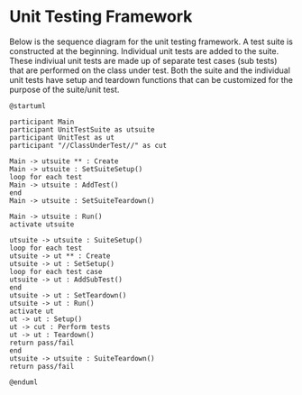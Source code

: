 # Unit Testing Framework

Below is the sequence diagram for the unit testing framework. A test suite is constructed at the beginning. Individual unit tests are added to the suite. These indiviual unit tests are made up of separate test cases (sub tests) that are performed on the class under test. Both the suite and the individual unit tests have setup and teardown functions that can be customized for the purpose of the suite/unit test.

```plantuml
@startuml

participant Main
participant UnitTestSuite as utsuite
participant UnitTest as ut
participant "//ClassUnderTest//" as cut

Main -> utsuite ** : Create
Main -> utsuite : SetSuiteSetup()
loop for each test
Main -> utsuite : AddTest()
end
Main -> utsuite : SetSuiteTeardown()

Main -> utsuite : Run()
activate utsuite

utsuite -> utsuite : SuiteSetup()
loop for each test
utsuite -> ut ** : Create
utsuite -> ut : SetSetup()
loop for each test case
utsuite -> ut : AddSubTest()
end
utsuite -> ut : SetTeardown()
utsuite -> ut : Run()
activate ut
ut -> ut : Setup()
ut -> cut : Perform tests
ut -> ut : Teardown()
return pass/fail
end
utsuite -> utsuite : SuiteTeardown()
return pass/fail

@enduml
```